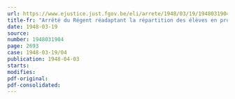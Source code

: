 ```yaml
---
url: https://www.ejustice.just.fgov.be/eli/arrete/1948/03/19/1948031904/justel
title-fr: "Arrêté du Régent réadaptant la répartition des élèves en promotion à l'Ecole royale militaire aux exigences de l'organisation actuelle de l'armée"
date: 1948-03-19
source:
number: 1948031904
page: 2693
case: 1948-03-19/04
publication: 1948-04-03
starts:
modifies:
pdf-original:
pdf-consolidated:
---
```


